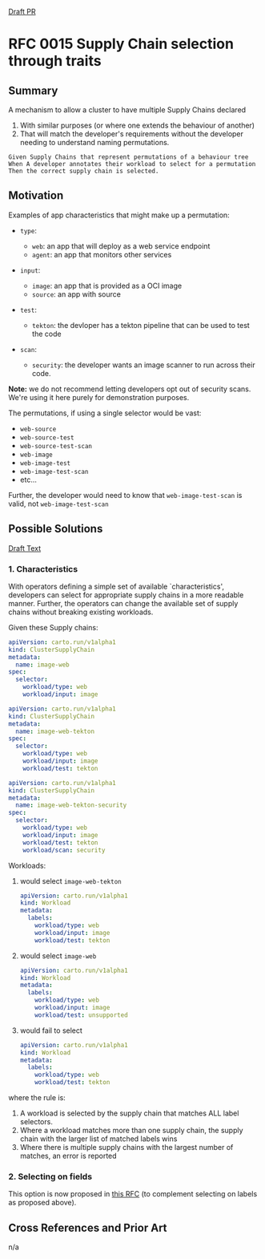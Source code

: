 [Draft PR](https://github.com/vmware-tanzu/cartographer/pull/319)
# RFC 0015 Supply Chain selection through traits

## Summary

A mechanism to allow a cluster to have multiple Supply Chains declared
1. With similar purposes (or where one extends the behaviour of another)
2. That will match the developer's requirements without the developer needing to understand naming permutations.

```gherkin
Given Supply Chains that represent permutations of a behaviour tree
When A developer annotates their workload to select for a permutation
Then the correct supply chain is selected.
```

## Motivation

Examples of app characteristics that might make up a permutation:

* `type`:
    * `web`: an app that will deploy as a web service endpoint
    * `agent`: an app that monitors other services

* `input`:
    * `image`: an app that is provided as a OCI image
    * `source`: an app with source

* `test`:
    * `tekton`: the devloper has a tekton pipeline that can be used to test the code

* `scan`:
    * `security`: the developer wants an image scanner to run across their code.

**Note:** we do not recommend letting developers opt out of security scans. We're using it
here purely for demonstration purposes.

The permutations, if using a single selector would be vast:

* `web-source`
* `web-source-test`
* `web-source-test-scan`
* `web-image`
* `web-image-test`
* `web-image-test-scan`
* etc...

Further, the developer would need to know that `web-image-test-scan` is valid, not `web-image-test-scan`  

## Possible Solutions


[Draft Text](https://github.com/vmware-tanzu/cartographer/blob/rfc-0015-supply-chain-selection-through-traits-impl/rfc/rfc-0015-supply-chain-selection-through-traits.md)
### 1. Characteristics

With operators defining a simple set of available `characteristics', developers can select for appropriate supply chains
in a more readable manner. Further, the operators can change the available set of supply chains without breaking existing
workloads.

Given these Supply chains:
```yaml
apiVersion: carto.run/v1alpha1
kind: ClusterSupplyChain
metadata:
  name: image-web
spec:
  selector:
    workload/type: web
    workload/input: image
```

```yaml
apiVersion: carto.run/v1alpha1
kind: ClusterSupplyChain
metadata:
  name: image-web-tekton
spec:
  selector:
    workload/type: web
    workload/input: image
    workload/test: tekton
```

```yaml
apiVersion: carto.run/v1alpha1
kind: ClusterSupplyChain
metadata:
  name: image-web-tekton-security
spec:
  selector:
    workload/type: web
    workload/input: image
    workload/test: tekton
    workload/scan: security
```

Workloads:

1. would select `image-web-tekton`
    ```yaml
    apiVersion: carto.run/v1alpha1
    kind: Workload
    metadata:
      labels:
        workload/type: web
        workload/input: image
        workload/test: tekton
    ```

1. would select `image-web`
    ```yaml
    apiVersion: carto.run/v1alpha1
    kind: Workload
    metadata:
      labels:
        workload/type: web
        workload/input: image
        workload/test: unsupported
    ```

1. would fail to select
    ```yaml
    apiVersion: carto.run/v1alpha1
    kind: Workload
    metadata:
      labels:
        workload/type: web
        workload/test: tekton
    ```

where the rule is:

1. A workload is selected by the supply chain that matches ALL label selectors.
2. Where a workload matches more than one supply chain, the supply chain with the larger list
   of matched labels wins
3. Where there is multiple supply chains with the largest number of matches, an error is reported

### 2. Selecting on fields

This option is now proposed in [this RFC](https://github.com/vmware-tanzu/cartographer/pull/591) (to complement
selecting on labels as proposed above).

## Cross References and Prior Art

n/a